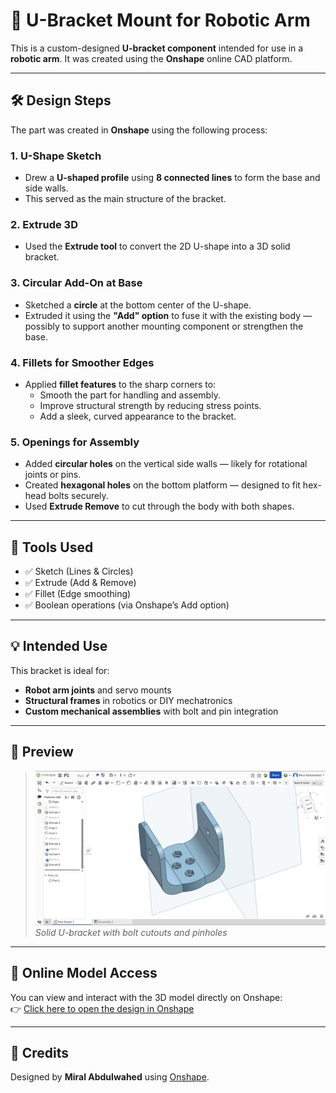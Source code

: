 # 🤖 U-Bracket Mount for Robotic Arm


This is a custom-designed **U-bracket component** intended for use in a **robotic arm**. It was created using the **Onshape** online CAD platform.




---



## 🛠️ Design Steps

The part was created in **Onshape** using the following process:

### 1. U-Shape Sketch
- Drew a **U-shaped profile** using **8 connected lines** to form the base and side walls.
- This served as the main structure of the bracket.

### 2. Extrude 3D
- Used the **Extrude tool** to convert the 2D U-shape into a 3D solid bracket.

### 3. Circular Add-On at Base
- Sketched a **circle** at the bottom center of the U-shape.
- Extruded it using the **"Add" option** to fuse it with the existing body — possibly to support another mounting component or strengthen the base.

### 4. Fillets for Smoother Edges
- Applied **fillet features** to the sharp corners to:
  - Smooth the part for handling and assembly.
  - Improve structural strength by reducing stress points.
  - Add a sleek, curved appearance to the bracket.

### 5.  Openings for Assembly
- Added **circular holes** on the vertical side walls — likely for rotational joints or pins.
- Created **hexagonal holes** on the bottom platform — designed to fit hex-head bolts securely.
- Used **Extrude Remove** to cut through the body with both shapes.

---

## 🧰 Tools Used

- ✅ Sketch (Lines & Circles)
- ✅ Extrude (Add & Remove)
- ✅ Fillet (Edge smoothing)
- ✅ Boolean operations (via Onshape’s Add option)

---


## 💡 Intended Use

This bracket is ideal for:
-  **Robot arm joints** and servo mounts
-  **Structural frames** in robotics or DIY mechatronics
-  **Custom mechanical assemblies** with bolt and pin integration
---

## 📸 Preview

> ![Robot Arm U-Bracket](./RobotArmPart.png)  
> *Solid U-bracket with bolt cutouts and pinholes*

---


## 🔗 Online Model Access

You can view and interact with the 3D model directly on Onshape:  
👉 [Click here to open the design in Onshape](https://cad.onshape.com/documents/537b9db094150a0394611409/w/cc4da5761f0c093aa4475f23/e/4bbb944d1d782ed0d7921ab2?renderMode=0&uiState=687e0ff7d1f81f35e34dfc58)

---
## 🙌 Credits

Designed by **Miral Abdulwahed** using [Onshape](https://www.onshape.com/).  




